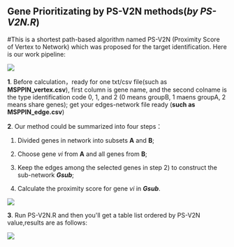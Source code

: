 ## Gene Prioritizating by PS-V2N methods(*by PS-V2N.R*)

#This is a shortest path-based algorithm named PS-V2N (Proximity Score of Vertex to Network) which was proposed for the target identification. Here is our work pipeline:

![](https://github.com/windforclouds/PS-V2N/blob/master/pictures/pipeline.png)

**1**. Before calculation，ready for one txt/csv file(such as **MSPPIN_vertex.csv**), first column is gene name, and the second colname is the type identification code 0, 1, and 2 (0 means groupB, 1 maens groupA, 2 means share genes); get your edges-network file ready (**such as MSPPIN_edge.csv**)

**2**. Our method could be summarized into four steps：

1)   Divided genes in network into subsets **A** and **B**;

2)   Choose gene *vi* from **A** and all genes from **B**;

3)   Keep the edges among the selected genes in step 2) to construct the sub-network ***Gsub***;

4)   Calculate the proximity score for gene *vi* in ***Gsub***.

![](https://github.com/windforclouds/PS-V2N/blob/master/pictures/PS-V2N.png)

**3**. Run PS-V2N.R and then you'll get a table list ordered by PS-V2N value,results are as follows:

![](https://github.com/windforclouds/PS-V2N/blob/master/pictures/results.png)

